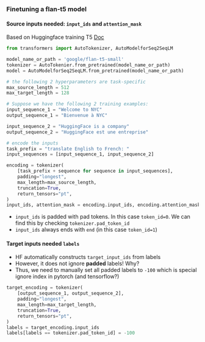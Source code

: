 ### Finetuning a flan-t5 model

#### Source inputs needed: `input_ids` and `attention_mask`
Based on Huggingface training T5 [Doc](https://huggingface.co/docs/transformers/model_doc/t5#training)
```python
from transformers import AutoTokenizer, AutoModelforSeq2SeqLM

model_name_or_path = 'google/flan-t5-small'
tokenizer = AutoTokenier.from_pretrained(model_name_or_path)
model = AutoModelforSeq2SeqLM.from_pretrained(model_name_or_path)

# the following 2 hyperparameters are task-specific
max_source_length = 512
max_target_length = 128

# Suppose we have the following 2 training examples:
input_sequence_1 = "Welcome to NYC"
output_sequence_1 = "Bienvenue à NYC"

input_sequence_2 = "HuggingFace is a company"
output_sequence_2 = "HuggingFace est une entreprise"

# encode the inputs
task_prefix = "translate English to French: "
input_sequences = [input_sequence_1, input_sequence_2]

encoding = tokenizer(
    [task_prefix + sequence for sequence in input_sequences],
    padding="longest",
    max_length=max_source_length,
    truncation=True,
    return_tensors="pt",
)
input_ids, attention_mask = encoding.input_ids, encoding.attention_mask
```

* `input_ids` is padded with pad tokens. In this case `token_id=0`. We can find this by checking `tokenizer.pad_token_id`
* `input_ids` always ends with `end` (in this case `token_id=1`)

#### Target inputs needed `labels`
* HF automatically constructs `target_input_ids` from labels
* However, it does not ignore **padded** labels! Why?
* Thus, we need to manually set all padded labels to `-100` which is special ignore index in pytorch (and tensorflow?)

```python
target_encoding = tokenizer(
    [output_sequence_1, output_sequence_2],
    padding="longest",
    max_length=max_target_length,
    truncation=True,
    return_tensors="pt",
)
labels = target_encoding.input_ids
labels[labels == tokenizer.pad_token_id] = -100
```
